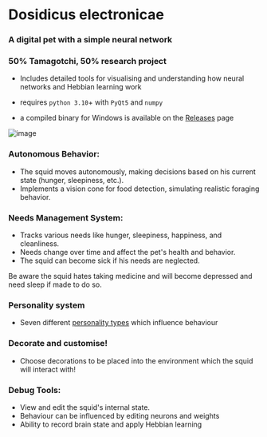 # Dosidicus electronicae
### A digital pet with a simple neural network
### 50% Tamagotchi, 50% research project
* Includes detailed tools for visualising and understanding how neural networks and Hebbian learning work

* requires `python 3.10`+ with `PyQt5` and `numpy`
* a compiled binary for Windows is available on the [Releases](https://github.com/ViciousSquid/Dosidicus/releases) page

![image](https://github.com/user-attachments/assets/7feba5ba-dd0f-4751-a17c-dab106eea9d4)






### Autonomous Behavior:

* The squid moves autonomously, making decisions based on his current state (hunger, sleepiness, etc.).
* Implements a vision cone for food detection, simulating realistic foraging behavior.


### Needs Management System:

* Tracks various needs like hunger, sleepiness, happiness, and cleanliness.
* Needs change over time and affect the pet's health and behavior.
* The squid can become sick if his needs are neglected.

Be aware the squid hates taking medicine and will become depressed and need sleep if made to do so.

### Personality system

* Seven different [personality types](https://github.com/ViciousSquid/Dosidicus/blob/main/Docs/Personalities.md) which influence behaviour

### Decorate and customise!

* Choose decorations to be placed into the environment which the squid will interact with!

### Debug Tools:

* View and edit the squid's internal state. 
* Behaviour can be influenced by editing neurons and weights
* Ability to record brain state and apply Hebbian learning
